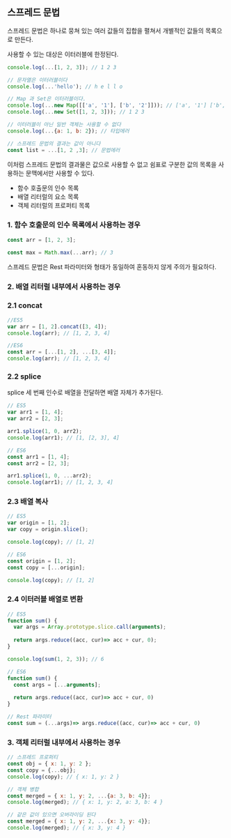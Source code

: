 ## 스프레드 문법



스프레드 문법은 하나로 뭉쳐 있는 여러 값들의 집합을 펼쳐서 개별적인 값들의 목록으로 만든다.

사용할 수 있는 대상은 이터러블에 한정된다.

```javascript
console.log(...[1, 2, 3]); // 1 2 3

// 문자열은 이터러블이다
console.log(...'hello'); // h e l l o

// Map 과 Set은 이터러블이다.
console.log(...new Map([['a', '1'], ['b', '2']])); // ['a', '1'] ['b', '2']
console.log(...new Set([1, 2, 3])); // 1 2 3

// 이터러블이 아닌 일반 객체는 사용할 수 없다
console.log(...{a: 1, b: 2}); // 타입에러

// 스프레드 문법의 결과는 값이 아니다
const list = ...[1, 2 ,3]; // 문법에러
```

이처럼 스프레드 문법의 결과물은 값으로 사용할 수 없고 쉼표로 구분한 값의 목록을 사용하는 문맥에서만 사용할 수 있다.

- 함수 호출문의 인수 목록
- 배열 리터럴의 요소 목록
- 객체 리터럴의 프로퍼티 목록



### 1. 함수 호출문의 인수 목록에서 사용하는 경우

```javascript
const arr = [1, 2, 3];

const max = Math.max(...arr); // 3
```

스프레드 문법은 Rest 파라미터와 형태가 동일하여 혼동하지 않게 주의가 필요하다.



### 2. 배열 리터럴 내부에서 사용하는 경우

### 2.1 concat

```javascript
//ES5
var arr = [1, 2].concat([3, 4]);
console.log(arr); // [1, 2, 3, 4]

//ES6
const arr = [...[1, 2], ...[3, 4]];
console.log(arr); // [1, 2, 3, 4]
```



### 2.2 splice

splice 세 번째 인수로 배열을 전달하면 배열 자체가 추가된다.

```javascript
// ES5
var arr1 = [1, 4];
var arr2 = [2, 3];

arr1.splice(1, 0, arr2);
console.log(arr1); // [1, [2, 3], 4]

// ES6
const arr1 = [1, 4];
const arr2 = [2, 3];

arr1.splice(1, 0, ...arr2);
console.log(arr1); // [1, 2, 3, 4]
```



### 2.3 배열 복사

```javascript
// ES5
var origin = [1, 2];
var copy = origin.slice();

console.log(copy); // [1, 2]

// ES6
const origin = [1, 2];
const copy = [...origin];

console.log(copy); // [1, 2]
```



### 2.4 이터러블 배열로 변환

```javascript
// ES5
function sum() {
  var args = Array.prototype.slice.call(arguments);
  
  return args.reduce((acc, cur)=> acc + cur, 0);
}

console.log(sum(1, 2, 3)); // 6 

// ES6
function sum() {
  const args = [...arguments];
  
  return args.reduce((acc, cur)=> acc + cur, 0)
}

// Rest 파라미터
const sum = (...args)=> args.reduce((acc, cur)=> acc + cur, 0)

```



### 3. 객체 리터럴 내부에서 사용하는 경우

```javascript
// 스프레드 프로퍼티
const obj = { x: 1, y: 2 };
const copy = {...obj};
console.log(copy); // { x: 1, y: 2 }

// 객체 병합
const merged = { x: 1, y: 2, ...{a: 3, b: 4}};
console.log(merged); // { x: 1, y: 2, a: 3, b: 4 }

// 같은 값이 있으면 오버라이딩 된다
const merged = { x: 1, y: 2, ...{x: 3, y: 4}};
console.log(merged); // { x: 3, y: 4 }
```

